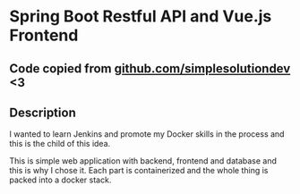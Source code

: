 # Spring Boot Restful API and Vue.js Frontend 

## Code copied from [github.com/simplesolutiondev](https://github.com/simplesolutiondev/spring-boot-restful-api-vuejs-frontend) <3

## Description
I wanted to learn Jenkins and promote my Docker skills in the process and this is the child of this idea.

This is simple web application with backend, frontend and database and this is why I chose it.
Each part is containerized and the whole thing is packed into a docker stack.




